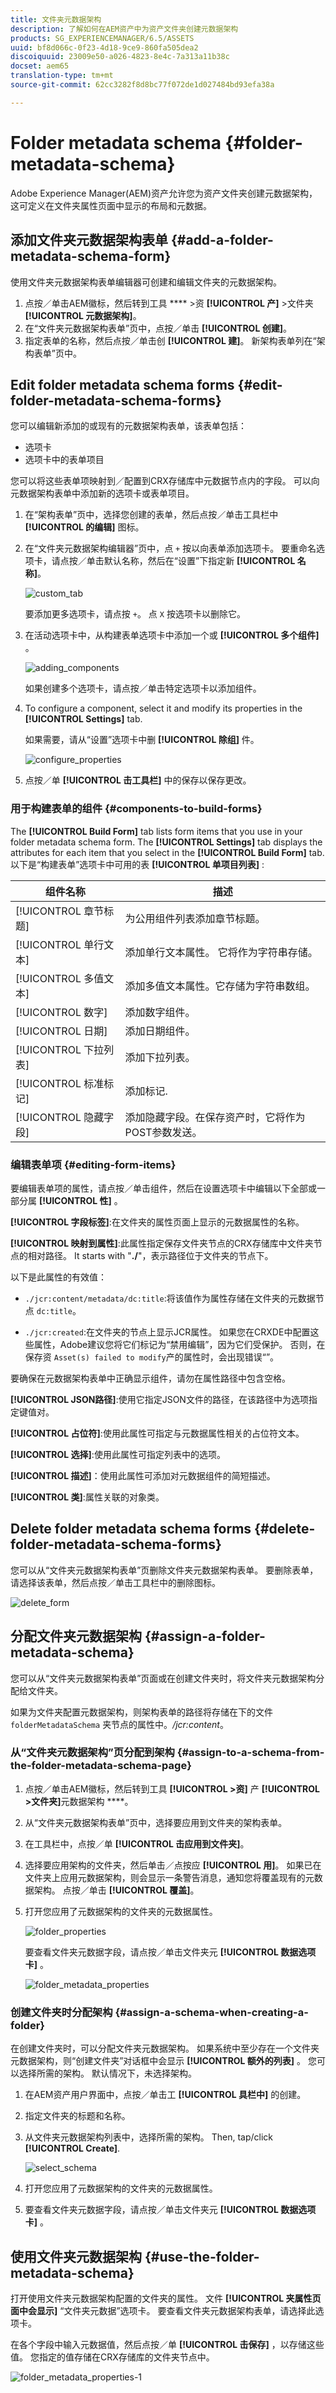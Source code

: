 ```yaml
---
title: 文件夹元数据架构
description: 了解如何在AEM资产中为资产文件夹创建元数据架构
products: SG_EXPERIENCEMANAGER/6.5/ASSETS
uuid: bf8d066c-0f23-4d18-9ce9-860fa505dea2
discoiquuid: 23009e50-a026-4823-8e4c-7a313a11b38c
docset: aem65
translation-type: tm+mt
source-git-commit: 62cc3282f8d8bc77f072de1d027484bd93efa38a

---
```



# Folder metadata schema {#folder-metadata-schema}

Adobe Experience Manager(AEM)资产允许您为资产文件夹创建元数据架构，这可定义在文件夹属性页面中显示的布局和元数据。

## 添加文件夹元数据架构表单 {#add-a-folder-metadata-schema-form}

使用文件夹元数据架构表单编辑器可创建和编辑文件夹的元数据架构。

1. 点按／单击AEM徽标，然后转到工具 **** >资 **[!UICONTROL 产]** >文件夹 **[!UICONTROL 元数据架构]**。
1. 在“文件夹元数据架构表单”页中，点按／单击 **[!UICONTROL 创建]**。
1. 指定表单的名称，然后点按／单击创 **[!UICONTROL 建]**。 新架构表单列在“架构表单”页中。

## Edit folder metadata schema forms {#edit-folder-metadata-schema-forms}

您可以编辑新添加的或现有的元数据架构表单，该表单包括：

* 选项卡
* 选项卡中的表单项目

您可以将这些表单项映射到／配置到CRX存储库中元数据节点内的字段。 可以向元数据架构表单中添加新的选项卡或表单项目。

1. 在“架构表单”页中，选择您创建的表单，然后点按／单击工具栏中 **[!UICONTROL 的编辑]** 图标。
1. 在“文件夹元数据架构编辑器”页中，点 `+` 按以向表单添加选项卡。 要重命名选项卡，请点按／单击默认名称，然后在“设置”下指定新 **[!UICONTROL 名称]**。

   ![custom_tab](assets/custom_tab.png)

   要添加更多选项卡，请点按 `+`。 点 `X` 按选项卡以删除它。

1. 在活动选项卡中，从构建表单选项卡中添加一个或 **[!UICONTROL 多个组件]** 。

   ![adding_components](assets/adding_components.png)

   如果创建多个选项卡，请点按／单击特定选项卡以添加组件。

1. To configure a component, select it and modify its properties in the **[!UICONTROL Settings]** tab.

   如果需要，请从“设置”选项卡中删 **[!UICONTROL 除组]** 件。

   ![configure_properties](assets/configure_properties.png)

1. 点按／单 **[!UICONTROL 击工具栏]** 中的保存以保存更改。

### 用于构建表单的组件 {#components-to-build-forms}

The **[!UICONTROL Build Form]** tab lists form items that you use in your folder metadata schema form. The **[!UICONTROL Settings]** tab displays the attributes for each item that you select in the **[!UICONTROL Build Form]** tab. 以下是“构建表单”选项卡中可用的表 **[!UICONTROL 单项目列表]** :

| 组件名称 | 描述 |
|---|---|
| [!UICONTROL 章节标题] | 为公用组件列表添加章节标题。 |
| [!UICONTROL 单行文本] | 添加单行文本属性。 它将作为字符串存储。 |
| [!UICONTROL 多值文本] | 添加多值文本属性。它存储为字符串数组。 |
| [!UICONTROL 数字] | 添加数字组件。 |
| [!UICONTROL 日期] | 添加日期组件。 |
| [!UICONTROL 下拉列表] | 添加下拉列表。 |
| [!UICONTROL 标准标记] | 添加标记. |
| [!UICONTROL 隐藏字段] | 添加隐藏字段。在保存资产时，它将作为POST参数发送。 |

### 编辑表单项 {#editing-form-items}

要编辑表单项的属性，请点按／单击组件，然后在设置选项卡中编辑以下全部或一部分属 **[!UICONTROL 性]** 。

**[!UICONTROL 字段标签]**:在文件夹的属性页面上显示的元数据属性的名称。

**[!UICONTROL 映射到属性]**:此属性指定保存文件夹节点的CRX存储库中文件夹节点的相对路径。 It starts with &quot;**./**&quot;，表示路径位于文件夹的节点下。

以下是此属性的有效值：

* `./jcr:content/metadata/dc:title`:将该值作为属性存储在文件夹的元数据节点 `dc:title`。

* `./jcr:created`:在文件夹的节点上显示JCR属性。 如果您在CRXDE中配置这些属性，Adobe建议您将它们标记为“禁用编辑”，因为它们受保护。 否则，在保存资 `Asset(s) failed to modify`产的属性时，会出现错误“”。

要确保在元数据架构表单中正确显示组件，请勿在属性路径中包含空格。

**[!UICONTROL JSON路径]**:使用它指定JSON文件的路径，在该路径中为选项指定键值对。

**[!UICONTROL 占位符]**:使用此属性可指定与元数据属性相关的占位符文本。

**[!UICONTROL 选择]**:使用此属性可指定列表中的选项。

**[!UICONTROL 描述]**：使用此属性可添加对元数据组件的简短描述。

**[!UICONTROL 类]**:属性关联的对象类。

## Delete folder metadata schema forms {#delete-folder-metadata-schema-forms}

您可以从“文件夹元数据架构表单”页删除文件夹元数据架构表单。 要删除表单，请选择该表单，然后点按／单击工具栏中的删除图标。

![delete_form](assets/delete_form.png)

## 分配文件夹元数据架构 {#assign-a-folder-metadata-schema}

您可以从“文件夹元数据架构表单”页面或在创建文件夹时，将文件夹元数据架构分配给文件夹。

如果为文件夹配置元数据架构，则架构表单的路径将存储在下的文件 `folderMetadataSchema` 夹节点的属性中。*/jcr:content*。

### 从“文件夹元数据架构”页分配到架构 {#assign-to-a-schema-from-the-folder-metadata-schema-page}

1. 点按／单击AEM徽标，然后转到工具 **[!UICONTROL >资]** 产 **[!UICONTROL >文件夹]**&#x200B;元数据架构 ****。
1. 从“文件夹元数据架构表单”页中，选择要应用到文件夹的架构表单。
1. 在工具栏中，点按／单 **[!UICONTROL 击应用到文件夹]**。

1. 选择要应用架构的文件夹，然后单击／点按应 **[!UICONTROL 用]**。 如果已在文件夹上应用元数据架构，则会显示一条警告消息，通知您将覆盖现有的元数据架构。 点按／单击 **[!UICONTROL 覆盖]**。
1. 打开您应用了元数据架构的文件夹的元数据属性。

   ![folder_properties](assets/folder_properties.png)

   要查看文件夹元数据字段，请点按／单击文件夹元 **[!UICONTROL 数据选项卡]** 。

   ![folder_metadata_properties](assets/folder_metadata_properties.png)

### 创建文件夹时分配架构 {#assign-a-schema-when-creating-a-folder}

在创建文件夹时，可以分配文件夹元数据架构。 如果系统中至少存在一个文件夹元数据架构，则“创建文件夹”对话框中会显示 **[!UICONTROL 额外的列表]** 。 您可以选择所需的架构。 默认情况下，未选择架构。

1. 在AEM资产用户界面中，点按／单击工 **[!UICONTROL 具栏中]** 的创建。
1. 指定文件夹的标题和名称。
1. 从文件夹元数据架构列表中，选择所需的架构。 Then, tap/click **[!UICONTROL Create]**.

   ![select_schema](assets/select_schema.png)

1. 打开您应用了元数据架构的文件夹的元数据属性。
1. 要查看文件夹元数据字段，请点按／单击文件夹元 **[!UICONTROL 数据选项卡]** 。

## 使用文件夹元数据架构 {#use-the-folder-metadata-schema}

打开使用文件夹元数据架构配置的文件夹的属性。 文件 **[!UICONTROL 夹属性页面中会显示]** “文件夹元数据”选项卡。 要查看文件夹元数据架构表单，请选择此选项卡。

在各个字段中输入元数据值，然后点按／单 **[!UICONTROL 击保存]** ，以存储这些值。 您指定的值存储在CRX存储库的文件夹节点中。

![folder_metadata_properties-1](assets/folder_metadata_properties-1.png)

